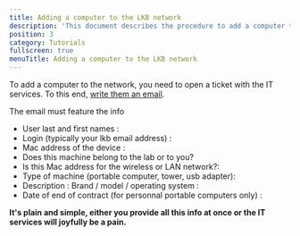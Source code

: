 ```yaml
---
title: Adding a computer to the LKB network
description: 'This document describes the procedure to add a computer to the LKB network'
position: 3
category: Tutorials
fullscreen: true
menuTitle: Adding a computer to the LKB network
---
```


To add a computer to the network, you need to open a ticket with the IT services. To this end, [write them an email](mailto:support@lkb.upmc.fr).

The email must feature the info
- User last and first names :
- Login (typically your lkb email address) :
- Mac address of the device :
- Does this machine belong to the lab or to you?
- Is this Mac address for the wireless or LAN network?:
- Type of machine (portable computer, tower, usb adapter):
- Description : Brand / model / operating system :
- Date of end of contract (for personnal portable computers only) :

**It's plain and simple, either you provide all this info at once or the IT services will joyfully be a pain.**